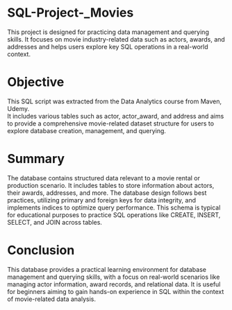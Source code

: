 # SQL-Project-_Movies
This project is designed for practicing data management and querying skills. It focuses on movie industry-related data such as actors, awards, and addresses and helps users explore key SQL operations in a real-world context.

# Objective
This SQL script was extracted from the Data Analytics course from Maven, Udemy.  
It includes various tables such as actor, actor_award, and address and aims to provide a comprehensive movie-related dataset structure for users to explore database creation, management, and querying.

# Summary
The database contains structured data relevant to a movie rental or production scenario. It includes tables to store information about actors, their awards, addresses, and more. The database design follows best practices, utilizing primary and foreign keys for data integrity, and implements indices to optimize query performance. This schema is typical for educational purposes to practice SQL operations like CREATE, INSERT, SELECT, and JOIN across tables.

# Conclusion
This database provides a practical learning environment for database management and querying skills, with a focus on real-world scenarios like managing actor information, award records, and relational data. It is useful for beginners aiming to gain hands-on experience in SQL within the context of movie-related data analysis. ​
